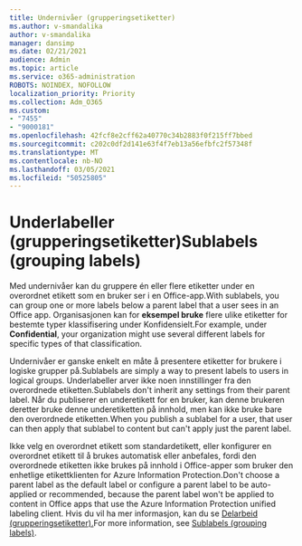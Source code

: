 ```yaml
---
title: Undernivåer (grupperingsetiketter)
ms.author: v-smandalika
author: v-smandalika
manager: dansimp
ms.date: 02/21/2021
audience: Admin
ms.topic: article
ms.service: o365-administration
ROBOTS: NOINDEX, NOFOLLOW
localization_priority: Priority
ms.collection: Adm_O365
ms.custom:
- "7455"
- "9000181"
ms.openlocfilehash: 42fcf8e2cff62a40770c34b2883f0f215ff7bbed
ms.sourcegitcommit: c202c0df2d141e63f4f7eb13a56efbfc2f57348f
ms.translationtype: MT
ms.contentlocale: nb-NO
ms.lasthandoff: 03/05/2021
ms.locfileid: "50525805"
---
```

# <a name="sublabels-grouping-labels"></a><span data-ttu-id="2c6f5-102">Underlabeller (grupperingsetiketter)</span><span class="sxs-lookup"><span data-stu-id="2c6f5-102">Sublabels (grouping labels)</span></span>

<span data-ttu-id="2c6f5-103">Med undernivåer kan du gruppere én eller flere etiketter under en overordnet etikett som en bruker ser i en Office-app.</span><span class="sxs-lookup"><span data-stu-id="2c6f5-103">With sublabels, you can group one or more labels below a parent label that a user sees in an Office app.</span></span> <span data-ttu-id="2c6f5-104">Organisasjonen kan for **eksempel bruke** flere ulike etiketter for bestemte typer klassifisering under Konfidensielt.</span><span class="sxs-lookup"><span data-stu-id="2c6f5-104">For example, under **Confidential**, your organization might use several different labels for specific types of that classification.</span></span>

<span data-ttu-id="2c6f5-105">Undernivåer er ganske enkelt en måte å presentere etiketter for brukere i logiske grupper på.</span><span class="sxs-lookup"><span data-stu-id="2c6f5-105">Sublabels are simply a way to present labels to users in logical groups.</span></span> <span data-ttu-id="2c6f5-106">Underlabeller arver ikke noen innstillinger fra den overordnede etiketten.</span><span class="sxs-lookup"><span data-stu-id="2c6f5-106">Sublabels don't inherit any settings from their parent label.</span></span> <span data-ttu-id="2c6f5-107">Når du publiserer en underetikett for en bruker, kan denne brukeren deretter bruke denne underetiketten på innhold, men kan ikke bruke bare den overordnede etiketten.</span><span class="sxs-lookup"><span data-stu-id="2c6f5-107">When you publish a sublabel for a user, that user can then apply that sublabel to content but can't apply just the parent label.</span></span>

<span data-ttu-id="2c6f5-108">Ikke velg en overordnet etikett som standardetikett, eller konfigurer en overordnet etikett til å brukes automatisk eller anbefales, fordi den overordnede etiketten ikke brukes på innhold i Office-apper som bruker den enhetlige etikettklienten for Azure Information Protection.</span><span class="sxs-lookup"><span data-stu-id="2c6f5-108">Don't choose a parent label as the default label or configure a parent label to be auto-applied or recommended, because the parent label won't be applied to content in Office apps that use the Azure Information Protection unified labeling client.</span></span> <span data-ttu-id="2c6f5-109">Hvis du vil ha mer informasjon, kan du se [Delarbeid (grupperingsetiketter).](https://docs.microsoft.com/microsoft-365/compliance/sensitivity-labels)</span><span class="sxs-lookup"><span data-stu-id="2c6f5-109">For more information, see [Sublabels (grouping labels)](https://docs.microsoft.com/microsoft-365/compliance/sensitivity-labels).</span></span>